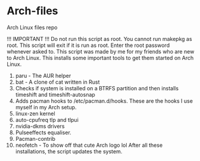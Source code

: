 # Arch-files
Arch Linux files repo

!!! IMPORTANT !!!
Do not run this script as root. You cannot run makepkg as root. This script will exit if it is run as root. 
Enter the root password whenever asked to.
This script was made by me for my friends who are new to Arch Linux. This installs some important tools to get them started on Arch Linux.
  1. paru - The AUR helper 
  2. bat - A clone of cat written in Rust
  3. Checks if system is installed on a BTRFS partition and then installs timeshift and timeshift-autosnap
  4. Adds pacman hooks to /etc/pacman.d/hooks. These are the hooks I use myself in my Arch setup.
  5. linux-zen kernel 
  6. auto-cpufreq tlp and tlpui 
  7. nvidia-dkms drivers
  8. Pulseeffects equaliser.
  9. Pacman-contrib
  10. neofetch - To show off that cute Arch logo lol 
After all these installations, the script updates the system.


